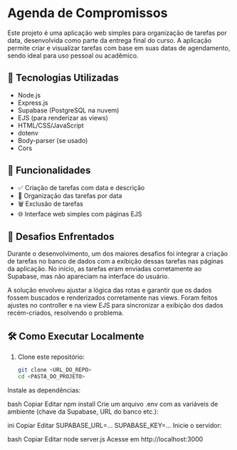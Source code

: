 # Agenda de Compromissos

Este projeto é uma aplicação web simples para organização de tarefas por data, desenvolvida como parte da entrega final do curso. A aplicação permite criar e visualizar tarefas com base em suas datas de agendamento, sendo ideal para uso pessoal ou acadêmico.

## 🔧 Tecnologias Utilizadas

- Node.js
- Express.js
- Supabase (PostgreSQL na nuvem)
- EJS (para renderizar as views)
- HTML/CSS/JavaScript
- dotenv
- Body-parser (se usado)
- Cors

## 🚀 Funcionalidades

- ✅ Criação de tarefas com data e descrição
- 📅 Organização das tarefas por data
- 🗑️ Exclusão de tarefas
- 🌐 Interface web simples com páginas EJS

## 🧠 Desafios Enfrentados

Durante o desenvolvimento, um dos maiores desafios foi integrar a criação de tarefas no banco de dados com a exibição dessas tarefas nas páginas da aplicação. No início, as tarefas eram enviadas corretamente ao Supabase, mas não apareciam na interface do usuário.

A solução envolveu ajustar a lógica das rotas e garantir que os dados fossem buscados e renderizados corretamente nas views. Foram feitos ajustes no controller e na view EJS para sincronizar a exibição dos dados recém-criados, resolvendo o problema.

## 🛠️ Como Executar Localmente

1. Clone este repositório:
   ```bash
   git clone <URL_DO_REPO>
   cd <PASTA_DO_PROJETO>


Instale as dependências:

bash
Copiar
Editar
npm install
Crie um arquivo .env com as variáveis de ambiente (chave da Supabase, URL do banco etc.):

ini
Copiar
Editar
SUPABASE_URL=...
SUPABASE_KEY=...
Inicie o servidor:

bash
Copiar
Editar
node server.js
Acesse em http://localhost:3000
